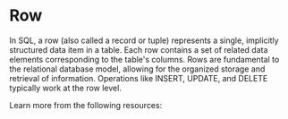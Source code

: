 # Row

In SQL, a row (also called a record or tuple) represents a single, implicitly structured data item in a table. Each row contains a set of related data elements corresponding to the table's columns. Rows are fundamental to the relational database model, allowing for the organized storage and retrieval of information. Operations like INSERT, UPDATE, and DELETE typically work at the row level.

Learn more from the following resources:

